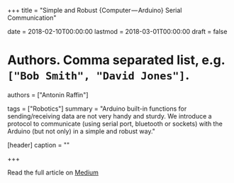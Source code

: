 +++
title = "Simple and Robust {Computer — Arduino} Serial Communication"

date = 2018-02-10T00:00:00
lastmod = 2018-03-01T00:00:00
draft = false

# Authors. Comma separated list, e.g. `["Bob Smith", "David Jones"]`.
authors = ["Antonin Raffin"]

tags = ["Robotics"]
summary = "Arduino built-in functions for sending/receiving data are not very handy and sturdy. We introduce a protocol to communicate (using serial port, bluetooth or sockets) with the Arduino (but not only) in a simple and robust way."

[header]
caption = ""

+++

Read the full article on [Medium](https://medium.com/@araffin/simple-and-robust-computer-arduino-serial-communication-f91b95596788)
